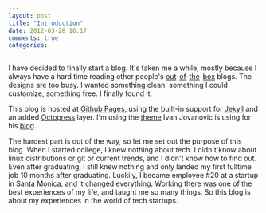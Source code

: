 ```yaml
---
layout: post
title: "Introduction"
date: 2012-03-28 16:17
comments: true
categories: 
---
```


I have decided to finally start a blog. It's taken me a while, mostly because
I always have a hard time reading other people's [out](
http://blogsofnote.blogspot.com)-[of](http://wordpress.com)-[the](
http://livejournal.com)-[box](http://tumblr.com) blogs. The designs are too 
busy. I wanted something clean, something I could customize, something free.
I finally found it.

This blog is hosted at [Github Pages](http://pages.github.com), using the built-in
support for [Jekyll](https://github.com/mojombo/jekyll/wiki)
and an added [Octopress](http://octopress.org/) layer. I'm using the [theme](
https://github.com/ivanjovanovic/ji-octopress-theme) Ivan Jovanovic is using for his
[blog](http://ivanjovanovic.com/).

The hardest part is out of the way, so let me set out the purpose of this blog.
When I started college, I knew nothing about tech. I didn't know about linux
distributions or git or current trends, and I didn't know how to find out.
Even after graduating, I still knew nothing and only landed my first fulltime
job 10 months after graduating. Luckily, I became employee #20 at a startup
in Santa Monica, and it changed everything. Working there was one of the best
experiences of my life, and taught me so many things. So this blog is about my
experiences in the world of tech startups.
